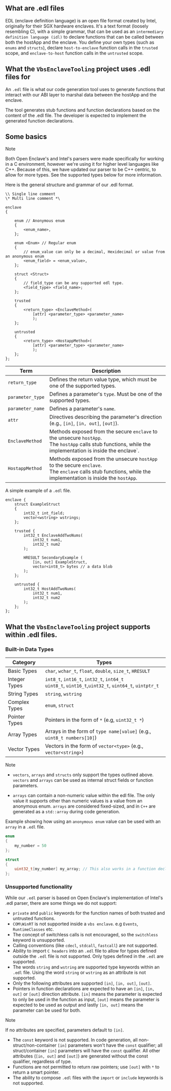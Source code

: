 ## What are .edl files

EDL (enclave definition language) is an open file format created by Intel, originally for their SGX hardware enclaves.
It's a text format (loosely resembling C), with a simple grammar, that can be used as an `intermediary definition language (idl)` to declare functions that can be called
between both the hostApp and the enclave. You define your own types (such as `enums` and `structs`), declare `host-to-enclave` function calls in the `trusted` scope,
and `enclave-to-host` function calls in the `untrusted` scope.

## What the `VbsEnclaveTooling` project uses .edl files for

An `.edl` file is what our code generation tool uses to generate functions that interact with our ABI layer to marshal data between the 
hostApp and the enclave.

The tool generates stub functions and function declarations based on the content of the .edl file. The developer is
expected to implement the generated function declarations.

## Some basics

> [!NOTE]
>  Both Open Enclave's and Intel's parsers were made specifically for working in a C environment, however we're using
it for higher level languages like C++. Because of this, we have updated our parser to be C++ centric, to allow for more types. 
See the supported types below for more information.

Here is the general structure and grammar of our .edl format.

```edl
\\ Single line comment
\* Multi line comment *\

enclave 
{

    enum // Anonymous enum
    {
        <enum_name>,
    };   
    
    enum <Enum> // Regular enum
    {
        // enum_value can only be a decimal, Hexidecimal or value from an anonymous enum
        <enum_field> = <enum_value>, 
    };

    struct <Struct>
    {
        // field_type can be any supported edl type.
        <field_type> <field_name>;
    };

    trusted 
    {
        <return_type> <EnclaveMethod>(
            [attr] <parameter_type> <parameter_name>
            );
    };

    untrusted 
    {
        <return_type> <HostappMethod>(
            [attr] <parameter_type> <parameter_name>
            );
    };
};
```

| Term                            | Description                                                                                       |
|---------------------------------|-------------------------------------------------------------------------------------------------- |
| `return_type`                   | Defines the return value type, which must be one of the supported types.                          |
| `parameter_type`                | Defines a parameter's `type`. Must be one of the supported types. |
| `parameter_name`                | Defines a parameter's `name`. |
| `attr`                          | Directives describing the parameter's direction (e.g., `[in]`, `[in, out]`, `[out]`).             |
| `EnclaveMethod`                 | Methods exposed from the secure `enclave` to the unsecure `hostApp`.<br> The `hostApp` calls stub functions, while the implementation is inside the enclave`.|                                                                      |
| `HostappMethod`                 | Methods exposed from the unsecure `hostApp` to the secure `enclave`.<br> The `enclave` calls stub functions, while the implementation is inside the `hostApp`. |

A simple example of a `.edl` file.

```edl
enclave {
    struct ExampleStruct
    {
        int32_t int_field;
        vector<wstring> wstrings;
    };

    trusted {
        int32_t EnclaveAddTwoNums(
            int32_t num1,
            int32_t num2
        );

        HRESULT SecondaryExample (
            [in, out] ExampleStruct,
            vector<int8_t> bytes // a data blob
        );
    };

    untrusted {
        int32_t HostAddTwoNums(
            int32_t num1,
            int32_t num2
        );
    };
};
```


## What the `VbsEnclaveTooling` project supports within .edl files.

### Built-in Data Types

| Category          | Types                                                                 |
|-------------------|------------------------------------------------------------------------|
| Basic Types       | `char`, `wchar_t`, `float`, `double`, `size_t`, `HRESULT`              |
| Integer Types     | `int8_t`, `int16_t`, `int32_t`, `int64_t`<br>`uint8_t`, `uint16_t`,`uint32_t`, `uint64_t`, `uintptr_t` |
| String Types      | `string`, `wstring`                                                    |
| Complex Types     | `enum`, `struct`                                                       |
| Pointer Types     | Pointers in the form of `*` (e.g, `uint32_t *`)                        |
| Array Types       | Arrays in the form of `type name[value]` (e.g., `uint8_t numbers[10]`) |
| Vector Types      | Vectors in the form of `vector<type>` (e.g., `vector<string>`)         |

> [!NOTE]
> - `vectors`, `arrays` and `structs` only support the types outlined above. `vectors` and `arrays`
can be used as internal struct fields or function parameters.
 - `arrays` can contain a non-numeric value within the edl file. The only value it supports other than
numeric values is a value from an anonymous enum. `arrays` are considered fixed-sized, and in `C++`
are generated as a `std::array` during code generation.

Example showing how using an `anonymous enum` value can be used with an `array` in a `.edl` file. 
```C++
enum
{
    my_number = 50
};

struct
{
    uint32_t[my_number] my_array; // This also works in a function declaration.
};
```

### Unsupported functionality

While our `.edl` parser is based on Open Enclave's implementation of Intel's .edl parser, there are some things we do not support:

- `private` and `public` keywords for the function names of both trusted and untrusted functions.
- `COM\WinRT` is not supported inside a `vbs enclave`. e.g `Events`, `RuntimeClasses` etc.
- The concept of switchless calls is not encouraged, so the `switchless` keyword is unsupported.
- Calling conventions (like `cdecl`, `stdcall`, `fastcall`) are not supported.
- Ability to import `C headers` into an `.edl` file to allow for types defined outside the `.edl` file is not supported. Only types defined in the `.edl` are supported.
- The words `string`  and `wstring` are supported type keywords within an `.edl` file. Using the word `string` or `wstring` as an attribute is not supported.
- Only the following attributes are supported `[in]`, `[in, out]`, `[out]`.
- Pointers in function declarations are expected to have an `[in]`, `[in, out]` or `[out]` direction attribute. `[in]` means the parameter is expected to only be used in 
  the function as input, `[out]` means the parameter is expected to be used as output and lastly `[in, out]` means the parameter can be used for both.

> [!NOTE]
> If no attributes are specified, parameters default to `[in]`.

- The `const` keyword is not supported. In code generation, all non-struct/non-container `[in]` parameters won't have the `const` qualifier; all struct/container
  `[in]` parameters will have the `const` qualifier. All other attributes (`[in, out]` and `[out]`) are generated without the const qualifier, regardless of type.
- Functions are not permitted to return raw pointers; use `[out]` with `*` to return a smart pointer.
- The ability to compose `.edl` files with the `import` or `include` keywords is not supported.

